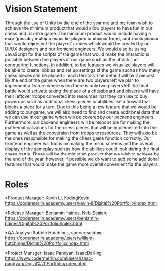 # Vision Statement 
Through the use of Unity by the end of the year me and my team wish to achieve the minimum product that would allow players to have fun in our chess and risk-like game. The minimum product would include having a map (possibly multiple maps for players to choose from), and chess pieces that would represent the players' armies which would be created by our UI/UX designers and our frontend engineers. We would also be using JavaScript for the scripts of the game that would make the interactions possible between the players of our game such as the attack and conquering functions. In addition, to the features we visualize players will be able to create lobbies and set up settings of the game such as how many chess pieces can be placed in each territory (the default will be 2 pieces). By the end of the game when there are two players left we plan to implement a feature where when there is only two players left the final battle would activate taking the place of a chessboard and players will have their leftover troops converted into resources that they can use to buy powerups such as additional chess pieces or abilities like a firewall that blocks a piece for a turn. Due to this being a new feature that we would be adding to our game, we will also need to find and create additional data that we can use in our game which will be covered by our backend engineers. Furthermore, our backend engineers will be responsible for making the mathematical values for the chess pieces that will be implemented into the game as well as the conversion from troops to resources. They will also be the ones responsible for making the chess game function correctly. Our frontend engineer will focus on making the menu screens and the overall display of the gameplay such as how the abilities could look during the final chess battle. These will be the minimum product that we wish to achieve by the end of the year, however, if possible we do want to add some additional features that would make the game more overall convenient for the players.
# Roles
*Product Manager: Kevin Li, KodingKevin, https://codermerlin.academy/users/kevin-li/Digital%20Portfolio/index.html 

*Release Manager: Benjamin Haines, Neb-Seniah, https://codermerlin.academy/users/benjamin-haines/Digital%20Portfolio/index.html

*QA Analyst: Robbie Hutchings, spectreseldom, https://codermerlin.academy/users/william-hutchings/Digital%20Portfolio/index.html

*Project Manager: Isaac Pandyan, IsaacDaKing, https://www.codermerlin.com/users/isaac-pandyan/Digital%20Portfolio/index.html
